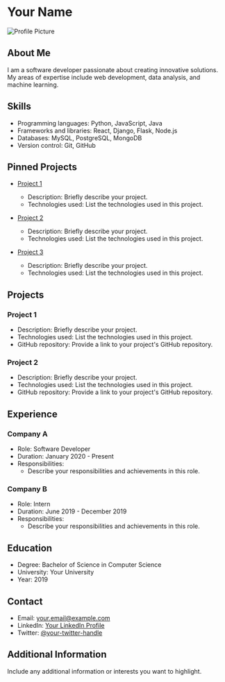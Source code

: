 # Your Name

![Profile Picture](https://rohit27698.github.io/edited.png) <!-- Replace `your-username` with your GitHub username -->

## About Me

I am a software developer passionate about creating innovative solutions. My areas of expertise include web development, data analysis, and machine learning.

## Skills

- Programming languages: Python, JavaScript, Java
- Frameworks and libraries: React, Django, Flask, Node.js
- Databases: MySQL, PostgreSQL, MongoDB
- Version control: Git, GitHub

## Pinned Projects

- [Project 1](https://github.com/your-username/project-1)
  - Description: Briefly describe your project.
  - Technologies used: List the technologies used in this project.

- [Project 2](https://github.com/your-username/project-2)
  - Description: Briefly describe your project.
  - Technologies used: List the technologies used in this project.

- [Project 3](https://github.com/your-username/project-3)
  - Description: Briefly describe your project.
  - Technologies used: List the technologies used in this project.

## Projects

### Project 1

- Description: Briefly describe your project.
- Technologies used: List the technologies used in this project.
- GitHub repository: Provide a link to your project's GitHub repository.

### Project 2

- Description: Briefly describe your project.
- Technologies used: List the technologies used in this project.
- GitHub repository: Provide a link to your project's GitHub repository.

## Experience

### Company A

- Role: Software Developer
- Duration: January 2020 - Present
- Responsibilities:
  - Describe your responsibilities and achievements in this role.

### Company B

- Role: Intern
- Duration: June 2019 - December 2019
- Responsibilities:
  - Describe your responsibilities and achievements in this role.

## Education

- Degree: Bachelor of Science in Computer Science
- University: Your University
- Year: 2019

## Contact

- Email: your.email@example.com
- LinkedIn: [Your LinkedIn Profile](https://www.linkedin.com/in/your-linkedin-profile)
- Twitter: [@your-twitter-handle](https://twitter.com/your-twitter-handle)

## Additional Information

Include any additional information or interests you want to highlight.
